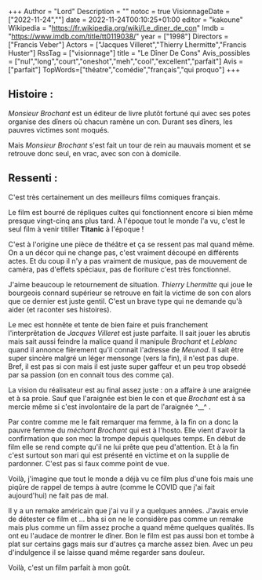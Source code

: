 +++
Author = "Lord"
Description = ""
notoc = true
VisionnageDate = ["2022-11-24",""]
date = 2022-11-24T00:10:25+01:00
editor = "kakoune"
Wikipedia = "https://fr.wikipedia.org/wiki/Le_diner_de_con"
Imdb = "https://www.imdb.com/title/tt0119038/"
year = ["1998"]
Directors = ["Francis Veber"]
Actors = ["Jacques Villeret","Thierry Lhermitte","Francis Huster"]
RssTag = ["visionnage"]
title = "Le Dîner De Cons"
Avis_possibles = ["nul","long","court","oneshot","meh","cool","excellent","parfait"]
Avis = ["parfait"] 
TopWords=["théatre","comédie","français","qui proquo"]
+++
## Histoire :
*Monsieur Brochant* est un éditeur de livre plutôt fortuné qui avec ses potes organise des dîners où chacun ramène un con.
Durant ses dîners, les pauvres victimes sont moqués.

Mais *Monsieur Brochant* s'est fait un tour de rein au mauvais moment et se retrouve donc seul, en vrac, avec son con à domicile.

## Ressenti :
C'est très certainement un des meilleurs films comiques français.

Le film est bourré de répliques cultes qui fonctionnent encore si bien même presque vingt-cinq ans plus tard.
À l'époque tout le monde l'a vu, c'est le seul film à venir titiller **Titanic** à l'époque !

C'est à l'origine une pièce de théâtre et ça se ressent pas mal quand même.
On a un décor qui ne change pas, c'est vraiment découpé en différents actes.
Et du coup il n'y a pas vraiment de musique, pas de mouvement de caméra, pas d'effets spéciaux, pas de fioriture c'est très fonctionnel.

J'aime beaucoup le retournement de situation.
*Thierry Lhermitte* qui joue le bourgeois connard supérieur se retrouve en fait la victime de son con alors que ce dernier est juste gentil.
C'est un brave type qui ne demande qu'à aider (et raconter ses histoires).

Le mec est honnête et tente de bien faire et puis franchement l'interprêtation de *Jacques Villeret* est juste parfaite.
Il sait jouer les abrutis mais sait aussi feindre la malice quand il manipule *Brochant* et *Leblanc* quand il annonce fièrement qu'il connait l'adresse de *Meunod*.
Il sait être super sincère malgré un léger mensonge (vers la fin), il n'est pas dupe.
Bref, il est pas si con mais il est juste super gaffeur et un peu trop obsedé par sa passion (on en connait tous des comme ça).

La vision du réalisateur est au final assez juste : on a affaire à une araignée et à sa proie.
Sauf que l'araignée est bien le con et que *Brochant* est à sa mercie même si c'est involontaire de la part de l'araignée ^__^ .

Par contre comme me le fait remarquer ma femme, à la fin on a donc la pauvre femme du *méchant Brochant* qui est à l'hosto.
Elle vient d'avoir la confirmation que son mec la trompe depuis quelques temps.
En début de film elle se rend compte qu'il ne lui prête que peu d'attention.
Et à la fin c'est surtout son mari qui est présenté en victime et on la supplie de pardonner.
C'est pas si faux comme point de vue.

Voilà, j'imagine que tout le monde a déjà vu ce film plus d'une fois mais une piqûre de rappel de temps à autre (comme le COVID que j'ai fait aujourd'hui) ne fait pas de mal.

Il y a un remake américain que j'ai vu il y a quelques années.
J'avais envie de détester ce film et … bha si on ne le considère pas comme un remake mais plus comme un film assez proche a quand même quelques qualités.
Ils ont eu l'audace de montrer le dîner.
Bon le film est pas aussi bon et tombe à plat sur certains gags mais sur d'autres ça marche assez bien.
Avec un peu d'indulgence il se laisse quand même regarder sans douleur.

Voilà, c'est un film parfait à mon goût.
